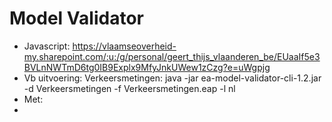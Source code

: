 # Model Validator
* Javascript: https://vlaamseoverheid-my.sharepoint.com/:u:/g/personal/geert_thijs_vlaanderen_be/EUaaIf5e3BVLnNWTmD6tg0IB9Explx9MfyJnkUWew1zCzg?e=uWgpjg
* Vb uitvoering: Verkeersmetingen: java -jar ea-model-validator-cli-1.2.jar -d Verkeersmetingen -f Verkeersmetingen.eap -l nl
* Met:
 *
